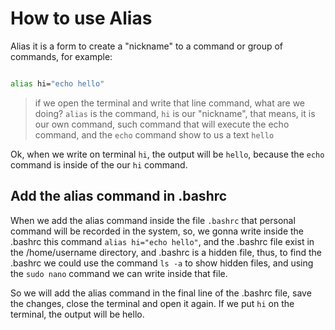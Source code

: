 # How to use Alias

Alias it is a form to create a "nickname" to a command or group of commands, for example:

```bash

alias hi="echo hello"
```

> if we open the terminal and write that line command, what are we doing? `alias` is the command, `hi` is our "nickname", that means, it is our own command, such command that will execute the echo command, and the `echo` command show to us a text `hello`

Ok, when we write on terminal `hi`, the output will be `hello`, because the `echo` command is inside of the our `hi` command.

## Add the alias command in .bashrc

When we add the alias command inside the file `.bashrc` that personal command will be recorded in the system, so, we gonna write inside the .bashrc this command `alias hi="echo hello"`, and the .bashrc file exist in the /home/username directory, and .bashrc is a hidden file, thus, to find the .bashrc we could use the command
`ls -a` to show hidden files, and using the `sudo nano` command we can write inside that file.

So we will add the alias command in the final line of the .bashrc file, save the changes, close the terminal and open it again. If we put `hi` on the terminal, the output will be hello.
